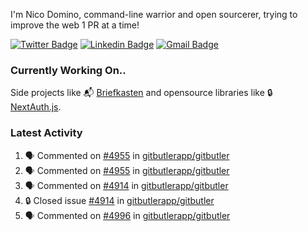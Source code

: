 
I'm Nico Domino, command-line warrior and open sourcerer, trying to improve the web 1 PR at a time!

[![Twitter Badge](https://img.shields.io/badge/-@ndom91-1ca0f1?style=flat-square&labelColor=1ca0f1&logo=twitter&logoColor=white&link=https://twitter.com/ndom91)](https://twitter.com/ndom91) [![Linkedin Badge](https://img.shields.io/badge/-ndom91-blue?style=flat-square&logo=Linkedin&logoColor=white&link=https://www.linkedin.com/in/ndom91/)](https://www.linkedin.com/in/ndom91/) [![Gmail Badge](https://img.shields.io/badge/-yo@ndo.dev-c14438?style=flat-square&logo=mail.ru&logoColor=white&link=mailto:yo@ndo.dev)](mailto:yo@ndo.dev)

### Currently Working On..

Side projects like 📬 [Briefkasten](https://briefkastenhq.com) and opensource libraries like 🔒 [NextAuth.js](https://github.com/nextauthjs/next-auth).

<!--START_SECTION_PROFILE_VIEWS:readme-info-->
<!--END_SECTION_PROFILE_VIEWS:readme-info-->

<!--START_SECTION_DAILY_COMMIT:readme-info-->
<!--END_SECTION_DAILY_COMMIT:readme-info-->

<!--START_SECTION_WEEKLY_COMMIT:readme-info-->
<!--END_SECTION_WEEKLY_COMMIT:readme-info-->

### Latest Activity

<!--START_SECTION:activity-->
1. 🗣 Commented on [#4955](https://github.com/gitbutlerapp/gitbutler/issues/4955#issuecomment-2451711187) in [gitbutlerapp/gitbutler](https://github.com/gitbutlerapp/gitbutler)
2. 🗣 Commented on [#4955](https://github.com/gitbutlerapp/gitbutler/issues/4955#issuecomment-2449798107) in [gitbutlerapp/gitbutler](https://github.com/gitbutlerapp/gitbutler)
3. 🗣 Commented on [#4914](https://github.com/gitbutlerapp/gitbutler/issues/4914#issuecomment-2449792654) in [gitbutlerapp/gitbutler](https://github.com/gitbutlerapp/gitbutler)
4. 🔒 Closed issue [#4914](https://github.com/gitbutlerapp/gitbutler/issues/4914) in [gitbutlerapp/gitbutler](https://github.com/gitbutlerapp/gitbutler)
5. 🗣 Commented on [#4996](https://github.com/gitbutlerapp/gitbutler/issues/4996#issuecomment-2449785509) in [gitbutlerapp/gitbutler](https://github.com/gitbutlerapp/gitbutler)
<!--END_SECTION:activity-->
